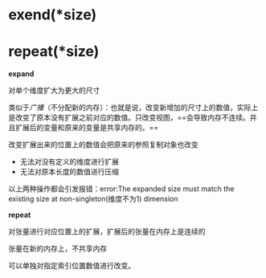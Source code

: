 # exend(\*size)

# repeat(\*size)

 **expand**

对单个维度扩大为更大的尺寸

类似于*广播*（不分配新的内存）：也就是说，改变新增加的尺寸上的数值，实际上是改变了原本没有扩展之前对应的数值。只改变视图，==会导致内存不连续。并且扩展后的变量和原来的变量是共享内存的。==

 

改变扩展出来的位置上的数值会把原来的参照复制对象也改变

- 无法对没有定义的维度进行扩展
- 无法对原本长度的数值进行压缩 

以上两种操作都会引发报错：error:The expanded size must match the existing size at non-singleton(维度不为1) dimension



**repeat**

对张量进行对应位置上的扩展，扩展后的张量在内存上是连续的

张量在新的内存上，不共享内存

可以单独对指定索引位置数值进行改变。